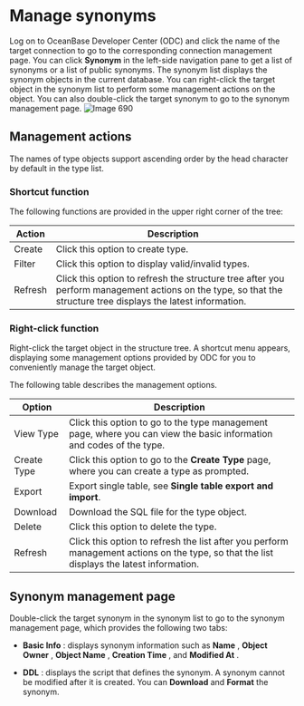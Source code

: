 Manage synonyms 
====================================

Log on to OceanBase Developer Center (ODC) and click the name of the target connection to go to the corresponding connection management page. You can click **Synonym** in the left-side navigation pane to get a list of synonyms or a list of public synonyms. The synonym list displays the synonym objects in the current database. You can right-click the target object in the synonym list to perform some management actions on the object. You can also double-click the target synonym to go to the synonym management page. 
![Image 690](https://obbusiness-private.oss-cn-shanghai.aliyuncs.com/doc/img/odc/340/%E7%AE%A1%E7%90%86%E5%90%8C%E4%B9%89%E8%AF%8D-1-EN.png)

Management actions 
---------------------------------------

The names of type objects support ascending order by the head character by default in the type list.

### Shortcut function 

The following functions are provided in the upper right corner of the tree:


| Action  |                                                                          Description                                                                          |
|---------|---------------------------------------------------------------------------------------------------------------------------------------------------------------|
| Create  | Click this option to create type.                                                                                                                             |
| Filter  | Click this option to display valid/invalid types.                                                                                                             |
| Refresh | Click this option to refresh the structure tree after you perform management actions on the type, so that the structure tree displays the latest information. |



### Right-click function 

Right-click the target object in the structure tree. A shortcut menu appears, displaying some management options provided by ODC for you to conveniently manage the target object. 

The following table describes the management options.


|   Option    |                                                                         Description                                                                          |
|-------------|--------------------------------------------------------------------------------------------------------------------------------------------------------------|
| View Type   | Click this option to go to the type management page, where you can view the basic information and codes of the type. |
| Create Type | Click this option to go to the **Create Type**  page, where you can create a type as prompted.                                                               |
|Export|Export single table, see **Single table export and import**.|
| Download    | Download the SQL file for the type object.                                                                                                                   |
| Delete      | Click this option to delete the type.                                                                                                                        |
| Refresh     | Click this option to refresh the list after you perform management actions on the type, so that the list displays the latest information.                    |




Synonym management page 
--------------------------------------------

Double-click the target synonym in the synonym list to go to the synonym management page, which provides the following two tabs:

* **Basic Info** : displays synonym information such as **Name** , **Object** **Owner** , **Object Name** , **Creation Time** , and **Modified At** .

* **DDL** : displays the script that defines the synonym. A synonym cannot be modified after it is created. You can **Download** and **Format** the synonym.